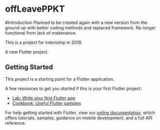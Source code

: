 # offLeavePPKT

#Introduction
Planned to be created again with a new version from the ground up with better coding methods and replaced framework. No longer functional from lack of maitenance.

This is a project for Internship in 2019.

A new Flutter project.

## Getting Started

This project is a starting point for a Flutter application.

A few resources to get you started if this is your first Flutter project:

- [Lab: Write your first Flutter app](https://flutter.dev/docs/get-started/codelab)
- [Cookbook: Useful Flutter samples](https://flutter.dev/docs/cookbook)

For help getting started with Flutter, view our
[online documentation](https://flutter.dev/docs), which offers tutorials,
samples, guidance on mobile development, and a full API reference.
